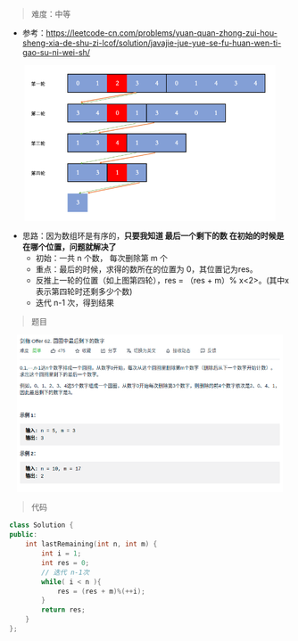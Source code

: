 > 难度：中等
- 参考：https://leetcode-cn.com/problems/yuan-quan-zhong-zui-hou-sheng-xia-de-shu-zi-lcof/solution/javajie-jue-yue-se-fu-huan-wen-ti-gao-su-ni-wei-sh/

<div align="center" style="zoom:60%"><img src="./pic/62-2.png"></div>

- 思路：因为数组环是有序的，**只要我知道 最后一个剩下的数 在初始的时候是在哪个位置，问题就解决了**
  - 初始：一共 n 个数， 每次删除第 m 个
  - 重点：最后的时候，求得的数所在的位置为 0，其位置记为res。
  - 反推上一轮的位置（如上图第四轮），res = （res + m）% x<2>。(其中x表示第四轮时还剩多少个数)
  - 迭代 n-1 次，得到结果


> 题目
<div align="center" style="zoom:60%"><img src="./pic/62-1.png"></div>


> 代码
```cpp
class Solution {
public:
    int lastRemaining(int n, int m) {
        int i = 1;
        int res = 0;
        // 迭代 n-1次
        while( i < n ){
            res = (res + m)%(++i);
        }
        return res;
    }
};
```